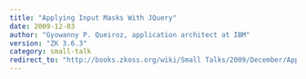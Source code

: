 ```yaml
---
title: "Applying Input Masks With JQuery"
date: 2009-12-03
author: "Gyowanny P. Queiroz, application architect at IBM"
version: "ZK 3.6.3"
category: small-talk
redirect_to: "http://books.zkoss.org/wiki/Small Talks/2009/December/Applying Input Masks With JQuery"
---
```

